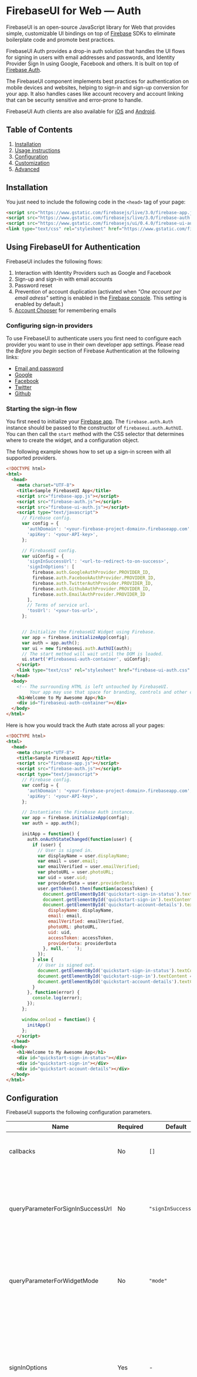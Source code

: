 # FirebaseUI for Web — Auth

FirebaseUI is an open-source JavaScript library for Web that provides simple, customizable UI
bindings on top of [Firebase](https://firebase.google.com) SDKs to eliminate boilerplate code and
promote best practices.

FirebaseUI Auth provides a drop-in auth solution that handles the UI flows for signing in users with
email addresses and passwords, and Identity Provider Sign In using Google, Facebook and others.
It is built on top of [Firebase Auth](https://firebase.google.com/docs/auth).

The FirebaseUI component implements best practices for authentication on mobile devices and
websites, helping to sign-in and sign-up conversion for your app. It also handles cases like account
recovery and account linking that can be security sensitive and error-prone to handle.

FirebaseUI Auth clients are also available for
[iOS](https://github.com/firebase/firebaseui-ios/tree/master/auth) and
[Android](https://github.com/firebase/firebaseui-android/tree/master/auth).

## Table of Contents

1. [Installation](#installation)
2. [Usage instructions](#using-firebaseui-for-authentication)
3. [Configuration](#configuration)
4. [Customization](#customizing-firebaseui-for-authentication)
5. [Advanced](#advanced)

## Installation

You just need to include the following code in the `<head>` tag of your page:

```html
<script src="https://www.gstatic.com/firebasejs/live/3.0/firebase-app.js"></script>
<script src="https://www.gstatic.com/firebasejs/live/3.0/firebase-auth.js"></script>
<script src="https://www.gstatic.com/firebasejs/ui/0.4.0/firebase-ui-auth.js"></script>
<link type="text/css" rel="stylesheet" href="https://www.gstatic.com/firebasejs/ui/0.4.0/firebase-ui-auth.css" />
```

## Using FirebaseUI for Authentication

FirebaseUI includes the following flows:
1. Interaction with Identity Providers such as Google and Facebook
2. Sign-up and sign-in with email accounts
3. Password reset
4. Prevention of account duplication (activated when *"One account per email adress"* setting is
enabled in the [Firebase console](https://console.firebase.google.com). This setting is enabled by
default.)
5. [Account Chooser](https://www.accountchooser.com/learnmore.html?lang=en) for remembering emails

### Configuring sign-in providers

To use FirebaseUI to authenticate users you first need to configure each provider you want to use in
their own developer app settings. Please read the *Before you begin* section of Firebase
Authentication at the following links:

- [Email and password](https://firebase.google.com/docs/auth/web/password-auth#before_you_begin)
- [Google](https://firebase.google.com/docs/auth/web/google-signin#before_you_begin)
- [Facebook](https://firebase.google.com/docs/auth/web/facebook-login#before_you_begin)
- [Twitter](https://firebase.google.com/docs/auth/web/twitter-login#before_you_begin)
- [Github](https://firebase.google.com/docs/auth/web/github-auth#before_you_begin)

### Starting the sign-in flow

You first need to initialize your
[Firebase app](https://firebase.google.com/docs/web/setup#prerequisites). The `firebase.auth.Auth`
instance should be passed to the constructor of `firebaseui.auth.AuthUI`. You can then call the
`start` method with the CSS selector that determines where to create the widget, and a configuration
object.

The following example shows how to set up a sign-in screen with all supported providers.

```html
<!DOCTYPE html>
<html>
  <head>
    <meta charset="UTF-8">
    <title>Sample FirebaseUI App</title>
    <script src="firebase-app.js"></script>
    <script src="firebase-auth.js"></script>
    <script src="firebase-ui-auth.js"></script>
    <script type="text/javascript">
      // Firebase config.
      var config = {
        'authDomain': '<your-firebase-project-domain>.firebaseapp.com',
        'apiKey': '<your-API-key>',
      };

      // FirebaseUI config.
      var uiConfig = {
        'signInSuccessUrl': '<url-to-redirect-to-on-success>',
        'signInOptions': [
          firebase.auth.GoogleAuthProvider.PROVIDER_ID,
          firebase.auth.FacebookAuthProvider.PROVIDER_ID,
          firebase.auth.TwitterAuthProvider.PROVIDER_ID,
          firebase.auth.GithubAuthProvider.PROVIDER_ID,
          firebase.auth.EmailAuthProvider.PROVIDER_ID
        ],
        // Terms of service url.
        'tosUrl': '<your-tos-url>',
      };


      // Initialize the FirebaseUI Widget using Firebase.
      var app = firebase.initializeApp(config);
      var auth = app.auth();
      var ui = new firebaseui.auth.AuthUI(auth);
      // The start method will wait until the DOM is loaded.
      ui.start('#firebaseui-auth-container', uiConfig);
    </script>
    <link type="text/css" rel="stylesheet" href="firebase-ui-auth.css" />
  </head>
  <body>
    <!-- The surrounding HTML is left untouched by FirebaseUI.
         Your app may use that space for branding, controls and other customizations.-->
    <h1>Welcome to My Awesome App</h1>
    <div id="firebaseui-auth-container"></div>
  </body>
</html>
```

Here is how you would track the Auth state across all your pages:

```html
<!DOCTYPE html>
<html>
  <head>
    <meta charset="UTF-8">
    <title>Sample FirebaseUI App</title>
    <script src="firebase-app.js"></script>
    <script src="firebase-auth.js"></script>
    <script type="text/javascript">
      // Firebase config.
      var config = {
        'authDomain': '<your-firebase-project-domain>.firebaseapp.com',
        'apiKey': '<your-API-key>',
      };

      // Instantiates the Firebase Auth instance.
      var app = firebase.initializeApp(config);
      var auth = app.auth();

      initApp = function() {
        auth.onAuthStateChanged(function(user) {
          if (user) {
            // User is signed in.
            var displayName = user.displayName;
            var email = user.email;
            var emailVerified = user.emailVerified;
            var photoURL = user.photoURL;
            var uid = user.uid;
            var providerData = user.providerData;
            user.getToken().then(function(accessToken) {
              document.getElementById('quickstart-sign-in-status').textContent = 'Signed in';
              document.getElementById('quickstart-sign-in').textContent = 'Sign out';
              document.getElementById('quickstart-account-details').textContent = JSON.stringify({
                displayName: displayName,
                email: email,
                emailVerified: emailVerified,
                photoURL: photoURL,
                uid: uid,
                accessToken: accessToken,
                providerData: providerData
              }, null, '  ');
            });
          } else {
            // User is signed out.
            document.getElementById('quickstart-sign-in-status').textContent = 'Signed out';
            document.getElementById('quickstart-sign-in').textContent = 'Sign in';
            document.getElementById('quickstart-account-details').textContent = 'null';
          }
        }, function(error) {
          console.log(error);
        });
      };

      window.onload = function() {
        initApp()
      };
    </script>
  </head>
  <body>
    <h1>Welcome to My Awesome App</h1>
    <div id="quickstart-sign-in-status"></div>
    <div id="quickstart-sign-in"></div>
    <div id="quickstart-account-details"></div>
  </body>
</html>

```

## Configuration

FirebaseUI supports the following configuration parameters.

|Name                             |Required|Default             |Description                                                                                                                                                                               |
|---------------------------------|--------|--------------------|------------------------------------------------------------------------------------------------------------------------------------------------------------------------------------------|
|callbacks                        |No      |`[]`                |A list of developers [callbacks](#available-callbacks) after specific events.                                                                                                             |
|queryParameterForSignInSuccessUrl|No      |`"signInSuccessUrl"`|The redirect URL parameter name for the sign-in success URL. See [Overwriting the sign-in success URL](#overwriting-the-sign-in-success-url).                                             |
|queryParameterForWidgetMode      |No      |`"mode"`            |The redirect URL parameter name for the “mode” of the Widget. See [FirebaseUI widget modes](#firebaseui-widget-modes).                                                                    |
|signInOptions                    |Yes     |-                   |The list of [providers](#available-providers) enabled for signing into your app. The order you specify them will be the order they are displayed on the sign-in provider selection screen.|
|signInSuccessUrl                 |No      |-                   |The URL where to redirect the user after a successful sign-in. **Required** when the `signInSuccess` callback is not used or when it returns `true`.                                      |
|tosUrl                           |Yes     |-                   |The URL of the Terms of Service page.                                                                                                                                                     |

### Available providers

|Provider          |Value                                           |
|------------------|------------------------------------------------|
|Google            |`firebase.auth.GoogleAuthProvider.PROVIDER_ID`  |
|Facebook          |`firebase.auth.FacebookAuthProvider.PROVIDER_ID`|
|Twitter           |`firebase.auth.TwitterAuthProvider.PROVIDER_ID` |
|Github            |`firebase.auth.GithubAuthProvider.PROVIDER_ID`  |
|Email and password|`firebase.auth.EmailAuthProvider.PROVIDER_ID`   |

### Available callbacks

Currently only one callback is supported. Some will be added soon to monitor UI changes.

#### `signInSuccess(currentUser: !firebase.User, credential : ?firebase.auth.AuthCredential, redirectUrl : ?string):boolean`

- `currentUser`: The logged in user.
- `credential`: Optional. The credential used to sign in the user.
- `redirectUrl`: Optional. The URL where the user is redirected after the callback finishes. It will
only be given if you [overwrite the sign-in success URL](#overwriting-the-sign-in-success-url).

If the callback returns true, then the page is automatically redirected depending on the case:

- If no `signInSuccessUrl` parameter was given in the URL (See:
[Overwriting the sign-in success URL](#overwriting-the-sign-in-success-url)) then the default
`signInSuccessUrl` in config is used.
- If the value is provided in the URL, that value will be used instead of the static
`signInSuccessUrl` in config.

If the callback returns false or nothing, the page is not automatically redirected.


### Example with all parameters used

```html
<!DOCTYPE html>
<html>
  <head>
    <meta charset="UTF-8">
    <title>Sample FirebaseUI App</title>
    <script src="firebase-app.js"></script>
    <script src="firebase-auth.js"></script>
    <script src="firebase-ui-auth.js"></script>
    <script type="text/javascript">
      // Firebase config.
      var config = {
        'authDomain': '<your-firebase-project-domain>.firebaseapp.com',
        'apiKey': '<your-API-key>',
      };

      // FirebaseUI config.
      var uiConfig = {
        // Query parameter name for mode.
        'queryParameterForWidgetMode': 'mode',
        // Query parameter name for sign in success url.
        'queryParameterForSignInSuccessUrl': 'signInSuccessUrl',
        'signInSuccessUrl': '<url-to-redirect-to-on-success>',
        'signInOptions': [
          firebase.auth.GoogleAuthProvider.PROVIDER_ID,
          firebase.auth.FacebookAuthProvider.PROVIDER_ID,
          firebase.auth.TwitterAuthProvider.PROVIDER_ID,
          firebase.auth.EmailAuthProvider.PROVIDER_ID
        ],
        // Terms of service url.
        'tosUrl': '<your-tos-url>',
        'callbacks': {
          'signInSuccess': function(currentUser, credential, redirectUrl) {
            // Do something.
            // Return type determines whether we continue the redirect automatically
            // or whether we leave that to developer to handle.
            return true;
          }
        }
      };


      // Initialize the FirebaseUI Widget using Firebase.
      var app = firebase.initializeApp(config);
      var auth = app.auth();
      var ui = new firebaseui.auth.AuthUI(auth);
      // The start method will wait until the DOM is loaded.
      ui.start('#firebaseui-auth-container', uiConfig);
    </script>
    <link type="text/css" rel="stylesheet" href="firebase-ui-auth.css" />
  </head>
  <body>
    <!-- The surrounding HTML is left untouched by FirebaseUI.
         Your app may use that space for branding, controls and other customizations.-->
    <h1>Welcome to My Awesome App</h1>
    <div id="firebaseui-auth-container"></div>
  </body>
</html>
```

## Customizing FirebaseUI for authentication

Currently, FirebaseUI does not offer customization out of the box. However, the HTML around the
widget is not affected by it so you can display everything you want around the widget container.

## Advanced

### FirebaseUI widget modes

Upon initilization, FirebaseUI will look for the `mode` parameter in the URL. Depending on the value
of this parameter, it will trigger a specific mode. When no `mode` parameter is found, it will
default to the sign-in mode.

You can change the name of this parameter with the `queryParameterForWidgetMode` configuration
parameter.

|Query parameter value|Description |
|---------------------|------------|
|`?mode=select`       |Sign-in mode|

**Example:**

    https://<url-of-the-widget>?mode=select

### Overwriting the sign-in success URL

You can pass a query parameter to the widget's URL that will overwrite the URL the user is
redirected to after a successful sign-in. If you do so, you must set the configuration
`signInSuccessUrl` value (even if it will be overwritten). When passing the redirect URL this way,
the `signInSuccess` callback will receive the value as the `redirectUrl` argument.

You **must include the mode explicitly** in the URL when using the `signInSuccessUrl` parameter,
otherwise FirebaseUI will directly redirect to the URL specified.

You can change the name of this parameter with the `queryParameterForSignInSuccessUrl` configuration
parameter.

**Example:**

`https://<url-of-the-widget>?mode=select&signInSuccessUrl=signedIn.html` will redirect the user to
`https://<url-of-the-widget>/signedIn.html` after a successful sign-in flow.
